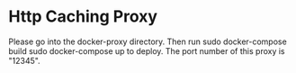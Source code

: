 # Http Caching Proxy

Please go into the docker-proxy directory.
Then run sudo docker-compose build
     	 sudo docker-compose up
to deploy.
The port number of this proxy is "12345". 

